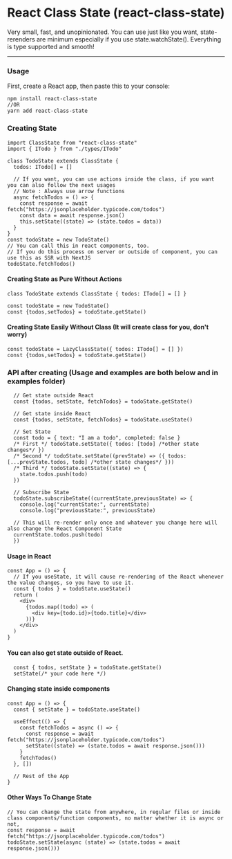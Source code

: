 # React Class State (react-class-state)

Very small, fast, and unopinionated. You can use just like you want, state-rerenders are minimum especially if you use state.watchState(). Everything is type supported and smooth!

---

### Usage

First, create a React app, then paste this to your console:

```
npm install react-class-state
//OR
yarn add react-class-state
```

### Creating State

```TS
import ClassState from "react-class-state"
import { ITodo } from "./types/ITodo"

class TodoState extends ClassState {
  todos: ITodo[] = []

  // If you want, you can use actions inside the class, if you want you can also follow the next usages
  // Note : Always use arrow functions
  async fetchTodos = () => {
    const response = await fetch("https://jsonplaceholder.typicode.com/todos")
    const data = await response.json()
    this.setState((state) => (state.todos = data))
  }
}
const todoState = new TodoState()
// You can call this in react components, too.
// If you do this process on server or outside of component, you can use this as SSR with NextJS
todoState.fetchTodos()
```

#### Creating State as Pure Without Actions

```TS
class TodoState extends ClassState { todos: ITodo[] = [] }

const todoState = new TodoState()
const {todos,setTodos} = todoState.getState()
```

#### Creating State Easily Without Class (It will create class for you, don't worry)

```TS
const todoState = LazyClassState({ todos: ITodo[] = [] })
const {todos,setTodos} = todoState.getState()
```

### API after creating (Usage and examples are both below and in examples folder)

```TS
  // Get state outside React
  const {todos, setState, fetchTodos} = todoState.getState()

  // Get state inside React
  const {todos, setState, fetchTodos} = todoState.useState()

  // Set State
  const todo = { text: "I am a todo", completed: false }
  /* First */ todoState.setState({ todos: [todo] /*other state changes*/ })
  /* Second */ todoState.setState((prevState) => ({ todos: [...prevState.todos, todo] /*other state changes*/ }))
  /* Third */ todoState.setState((state) => {
    state.todos.push(todo)
  })

  // Subscribe State
  todoState.subscribeState((currentState,previousState) => {
    console.log("currentState:", currentState)
    console.log("previousState:", previousState)

  // This will re-render only once and whatever you change here will also change the React Component State
  currentState.todos.push(todo)
  })
```

#### Usage in React

```TSX
const App = () => {
  // If you useState, it will cause re-rendering of the React whenever the value changes, so you have to use it.
  const { todos } = todoState.useState()
  return (
    <div>
      {todos.map((todo) => (
        <div key={todo.id}>{todo.title}</div>
      ))}
    </div>
  )
}
```

#### You can also get state outside of React.

```TS
  const { todos, setState } = todoState.getState()
  setState(/* your code here */)
```

#### Changing state inside components

```TSX
const App = () => {
  const { setState } = todoState.useState()

  useEffect(() => {
    const fetchTodos = async () => {
      const response = await fetch("https://jsonplaceholder.typicode.com/todos")
      setState((state) => (state.todos = await response.json()))
    }
    fetchTodos()
  }, [])

  // Rest of the App
}
```

#### Other Ways To Change State

```TSX
// You can change the state from anywhere, in regular files or inside class components/function components, no matter whether it is async or not,
const response = await fetch("https://jsonplaceholder.typicode.com/todos")
todoState.setState(async (state) => (state.todos = await response.json()))
```

